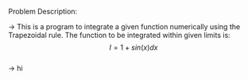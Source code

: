 Problem Description:  

-> This is a program to integrate a given function numerically using the Trapezoidal rule. The function to be integrated within given limits is:  
$$I = 1 + sin(x) dx$$  
-> hi
